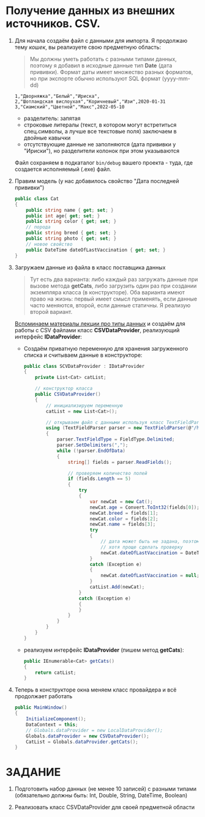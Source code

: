 # Получение данных из внешних источников. CSV.

1. Для начала создаём файл с данными для импорта. Я продолжаю тему *кошек*, вы реализуете свою предметную область:

    >Мы должны уметь работать с разными типами данных, поэтому я добавил в исходные данные тип **Date** (дата прививки). Формат даты имеет множество разных форматов, но при экспорте обычно используют SQL формат (yyyy-mm-dd)

    ```csv
    1,"Дворняжка","Белый","Ириска",
    2,"Шотландская вислоухая","Коричневый","Изи",2020-01-31
    3,"Сиамский","Цветной","Макс",2022-05-10
    ```

    * разделитель: запятая
    * строковые литералы (текст, в котором могут встретиться спец.символы, а лучше все текстовые поля) заключаем в двойные кавычки
    * отсутствующие данные не заполняются (дата прививки у "Ириски"), но разделители колонок при этом указываются

    Файл сохраняем в подкаталог `bin/debug` вашего проекта - туда, где создается исполняемый (.exe) файл.

1. Правим модель (у нас добавилось свойство "Дата последней прививки")

    ```cs
    public class Cat
    {
        public string name { get; set; }
        public int age{ get; set; }
        public string color { get; set; }
        // порода
        public string breed { get; set; }
        public string photo { get; set; }
        // новое свойство
        public DateTime dateOfLastVaccination { get; set; }  
    }
    ```

1. Загружаем данные из файла в класс поставщика данных

    >Тут есть два варианта: либо каждый раз загружать данные при вызове метода **getCats**, либо загрузить один раз при создании экземпляра класса (в конструкторе). Оба варианта имеют право на жизнь: первый имеет смысл применять, если данные часто меняются, второй, если данные статичны. Я реализую второй вариант.

    [Вспоминаем материалы лекции про типы данных](./t5_file_types.md#csv) и создаём для работы с CSV файлами класс **CSVDataProvider**, реализующий интерфейс **IDataProvider**:

    * Создаём приватную переменную для хранения загруженного списка и считываем данные в конструкторе:

        ```cs
        public class SCVDataProvider : IDataProvider
        {
            private List<Cat> catList;

            // конструктор класса
            public CSVDataProvider()
            {
                // инициализируем переменную
                catList = new List<Cat>();

                // открываем файл с данными используя класс TextFieldParser
                using (TextFieldParser parser = new TextFieldParser(@"/home/kei/temp/test.csv"))
                {
                    parser.TextFieldType = FieldType.Delimited;
                    parser.SetDelimiters(",");
                    while (!parser.EndOfData)
                    {
                        string[] fields = parser.ReadFields();

                        // проверяем количество полей
                        if (fields.Length == 5)
                        {
                            try
                            {
                                var newCat = new Cat();
                                newCat.age = Convert.ToInt32(fields[0]);
                                newCat.breed = fields[1];
                                newCat.color = fields[2];
                                newCat.name = fields[3];
                                try
                                {
                                    // дата может быть не задана, поэтому заворачиваю в исключение
                                    // хотя проще сделать проверку
                                    newCat.dateOfLastVaccination = DateTime.Parse(fields[4]);
                                }
                                catch (Exception e)
                                {
                                    newCat.dateOfLastVaccination = null;
                                }
                                catList.Add(newCat);
                            }
                            catch (Exception e)
                            {
                            }
                        }
                    }
                }
            }
        }
        ```

    * реализуем интерфейс **IDataProvider** (пишем метод **getCats**):

        ```cs
        public IEnumerable<Cat> getCats()
        {
            return catList;
        }
        ```

1. Теперь в конструкторе окна меняем класс провайдера и всё продолжает работать

    ```cs
    public MainWindow()
    {
        InitializeComponent();
        DataContext = this;
        // Globals.dataProvider = new LocalDataProvider();
        Globals.dataProvider = new CSVDataProvider();
        CatList = Globals.dataProvider.getCats();
    }
    ```

# ЗАДАНИЕ

1. Подготовить набор данных (не менее 10 записей) с разными типами (обязательно должны быть: Int, Double, String, DateTime, Boolean)

2. Реализовать класс CSVDataProvider для своей предметной области
